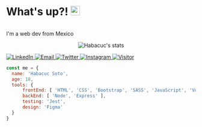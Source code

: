 # What's up?! <img src="https://media.giphy.com/media/hvRJCLFzcasrR4ia7z/giphy.gif" width="25px">

<img src="https://visitor-badge.glitch.me/badge?page_id=HabacucSoto.HabacucSoto&left_color=dark&right_color=blue" alt=""></img>


I'm a web dev from Mexico 

<p align="center">
    <img src="https://github-readme-stats.vercel.app/api?username=HabacucSoto&show_icons=true&theme=chartreuse-dark" alt="Habacuc's stats"></img>
</p>





<p>
    <a href='https://linkedin.com/in/habacucsoto/' target='_blank'>
        <img alt='LinkedIn' src='https://img.shields.io/badge/LinkedIn-black?logo=LinkedIn&style=flat-square'>
    </a>
    <a href='mailto:josehabacuc182020@gmail.com' target='_blank'>
        <img alt='Email' src='https://img.shields.io/badge/Email-black?logo=Gmail&style=flat-square'>
    </a>
    <a href='https://twitter.com/habacucsoto' target='_blank'>
        <img alt='Twitter' src='https://img.shields.io/badge/Twitter-black?logo=Twitter&style=flat-square'>
    </a>
    <a href='https://www.instagram.com/habacuc.soto/' target='_blank'>
        <img alt='Instagram' src='https://img.shields.io/badge/Instagram-black?logo=Instagram&style=flat-square'>
    </a>
    <a href='https://www.instagram.com/habacuc.soto/'>
        <img alt='Visitor' src='https://visitor-badge.glitch.me/badge?page_id=HabacucSoto.HabacucSoto&left_color=dark&right_color=blue'>
    </a>
</p>

```javascript
const me = {
  name: 'Habacuc Soto',
  age: 18,
  tools: {
      frontEnd: [ 'HTML', 'CSS', 'Bootstrap', 'SASS', 'JavaScript', 'Vue' ],
      backEnd: [ 'Node', 'Express' ],
      testing: 'Jest',
      design: 'Figma'
  }
}
```
